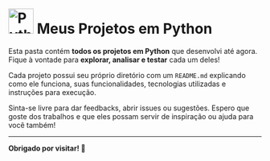 <h1>
  <img src="https://www.python.org/static/community_logos/python-logo.png" alt="Python Logo" height="50">
  Meus Projetos em Python
</h1>

<p>
  Esta pasta contém <strong>todos os projetos em Python</strong> que desenvolvi até agora. 
  Fique à vontade para <strong>explorar, analisar e testar</strong> cada um deles!
</p>

<p>
  Cada projeto possui seu próprio diretório com um <code>README.md</code> explicando como ele funciona, suas funcionalidades, tecnologias utilizadas e instruções para execução.
</p>

<p>
  Sinta-se livre para dar feedbacks, abrir issues ou sugestões. Espero que goste dos trabalhos e que eles possam servir de inspiração ou ajuda para você também!
</p>

<hr>

<p><strong>Obrigado por visitar! 🚀</strong></p>
